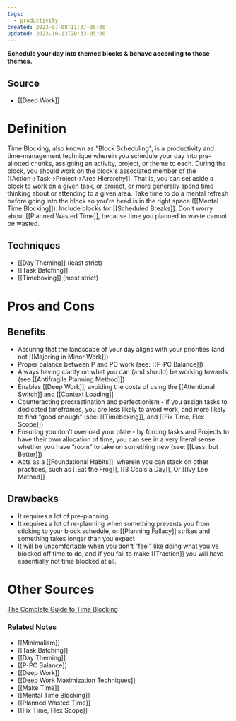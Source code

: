 ```yaml
---
tags:
  - productivity
created: 2023-07-08T11:37-05:00
updated: 2023-10-13T20:33-05:00
---
```

**Schedule your day into themed blocks & behave according to those themes.**

## Source
- [[Deep Work]]

# Definition

Time Blocking, also known as "Block Scheduling", is a productivity and time-management technique wherein you schedule your day into pre-allotted chunks, assigning an activity, project, or theme to each. During the block, you should work on the block's associated member of the [[Action→Task→Project→Area Hierarchy]]. That is, you can set aside a block to work on a given task, or project, or more generally spend time thinking about or attending to a given area. Take time to do a mental refresh before going into the block so you're head is in the right space ([[Mental Time Blocking]]). Include blocks for [[Scheduled Breaks]]. Don't worry about [[Planned Wasted Time]], because time you planned to waste cannot be wasted.

## Techniques

- [[Day Theming]] (least strict)
- [[Task Batching]]
- [[Timeboxing]] (most strict)

# Pros and Cons

## Benefits

- Assuring that the landscape of your day aligns with your priorities (and not [[Majoring in Minor Work]])
- Proper balance between P and PC work (see: [[P-PC Balance]])
- Always having clarity on what you can (and should) be working towards (see [[Antifragile Planning Method]])
- Enables [[Deep Work]], avoiding the costs of using the [[Attentional Switch]] and [[Context Loading]]
- Counteracting procrastination and perfectionism - if you assign tasks to dedicated timeframes, you are less likely to avoid work, and more likely to find “good enough” (see: [[Timeboxing]], and [[Fix Time, Flex Scope]])
- Ensuring you don’t overload your plate - by forcing tasks and Projects to have their own allocation of time, you can see in a very literal sense whether you have “room” to take on something new (see: [[Less, but Better]])
- Acts as a [[Foundational Habits]], wherein you can stack on other practices, such as [[Eat the Frog]], [[3 Goals a Day]], Or [[Ivy Lee Method]]

## Drawbacks

- It requires a lot of pre-planning
- It requires a lot of re-planning when something prevents you from sticking to your block schedule, or [[Planning Fallacy]] strikes and something takes longer than you expect
- It will be uncomfortable when you don't "feel" like doing what you've blocked off time to do, and if you fail to make [[Traction]] you will have essentially not time blocked at all.

# Other Sources

[The Complete Guide to Time Blocking](https://doist.com/blog/time-blocking/)

### Related Notes
- [[Minimalism]]
- [[Task Batching]]
- [[Day Theming]]
- [[P-PC Balance]]
- [[Deep Work]]
- [[Deep Work Maximization Techniques]]
- [[Make Time]]
- [[Mental Time Blocking]]
- [[Planned Wasted Time]]
- [[Fix Time, Flex Scope]]
